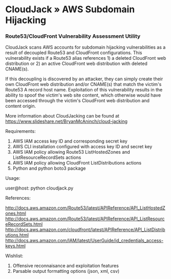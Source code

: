 # CloudJack » AWS Subdomain Hijacking

### Route53/CloudFront Vulnerability Assessment Utility

CloudJack scans AWS accounts for subdomain hijacking vulnerabilities as a result of decoupled Route53 and CloudFront configurations. This vulnerability exists if a Route53 alias references 1) a deleted CloudFront web distribution or 2) an active CloudFront web distribution with deleted CNAME(s).

If this decoupling is discovered by an attacker, they can simply create their own CloudFront web distribution and/or CNAME(s) that match the victim's Route53 A record host name. Exploitation of this vulnerability results in the ability to spoof the victim's web site content, which otherwise would have been accessed through the victim's CloudFront web distribution and content origin.

More information about CloudJacking can be found at https://www.slideshare.net/BryanMcAninch/cloud-jacking

Requirements:

1. AWS IAM access key ID and corresponding secret key
2. AWS CLI installation configured with access key ID and secret key
3. AWS IAM policy allowing Route53 ListHostedZones and ListResourceRecordSets actions
4. AWS IAM policy allowing CloudFront ListDistributions actions
5. Python and python boto3 package

Usage:

user@host: python cloudjack.py

References:

http://docs.aws.amazon.com/Route53/latest/APIReference/API_ListHostedZones.html
http://docs.aws.amazon.com/Route53/latest/APIReference/API_ListResourceRecordSets.html
http://docs.aws.amazon.com/cloudfront/latest/APIReference/API_ListDistributions.html
http://docs.aws.amazon.com/IAM/latest/UserGuide/id_credentials_access-keys.html

Wishlist:

1. Offensive reconnaisance and exploitation features
2. Parsable output formatting options (json, xml, csv)
